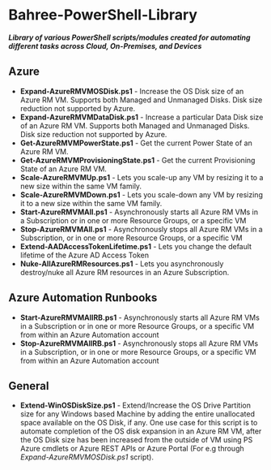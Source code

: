 # Bahree-PowerShell-Library

_**Library of various PowerShell scripts/modules created for automating different tasks across Cloud, On-Premises, and Devices**_

## Azure

- **Expand-AzureRMVMOSDisk.ps1** - Increase the OS Disk size of an Azure RM VM. Supports both Managed and Unmanaged Disks. Disk size reduction not supported by Azure.
- **Expand-AzureRMVMDataDisk.ps1** - Increase a particular Data Disk size of an Azure RM VM. Supports both Managed and Unmanaged Disks. Disk size reduction not supported by Azure.
- **Get-AzureRMVMPowerState.ps1** - Get the current Power State of an Azure RM VM.
- **Get-AzureRMVMProvisioningState.ps1** - Get the current Provisioning State of an Azure RM VM.
- **Scale-AzureRMVMUp.ps1** - Lets you scale-up any VM by resizing it to a new size within the same VM family.
- **Scale-AzureRMVMDown.ps1** - Lets you scale-down any VM by resizing it to a new size within the same VM family.
- **Start-AzureRMVMAll.ps1** - Asynchronously starts all Azure RM VMs in a Subscription or in one or more Resource Groups, or a specific VM
- **Stop-AzureRMVMAll.ps1** - Asynchronously stops all Azure RM VMs in a Subscription, or in one or more Resource Groups, or a specific VM
- **Extend-AADAccessTokenLifetime.ps1** - Lets you change the default lifetime of the Azure AD Access Token
- **Nuke-AllAzureRMResources.ps1** - Lets you asynchronously destroy/nuke all Azure RM resources in an Azure Subscription.

## Azure Automation Runbooks

- **Start-AzureRMVMAllRB.ps1** - Asynchronously starts all Azure RM VMs in a Subscription or in one or more Resource Groups, or a specific VM from within an Azure Automation account
- **Stop-AzureRMVMAllRB.ps1** - Asynchronously stops all Azure RM VMs in a Subscription, or in one or more Resource Groups, or a specific VM from within an Azure Automation account

## General

- **Extend-WinOSDiskSize.ps1** - Extend/Increase the OS Drive Partition size for any Windows based Machine by adding the entire unallocated space available on the OS Disk, if any. One use case for this script is to automate completion of the OS disk expansion in an Azure RM VM, after the OS Disk size has been increased from the outside of VM using PS Azure cmdlets or Azure REST APIs or Azure Portal (For e.g through _Expand-AzureRMVMOSDisk.ps1_ script).
